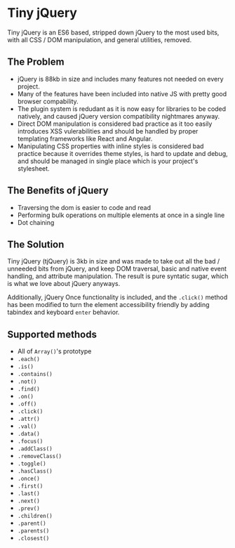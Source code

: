 # Tiny jQuery
Tiny jQuery is an ES6 based, stripped down jQuery to the most used bits, with all CSS / DOM manipulation, and general utilities, removed.

## The Problem
- jQuery is 88kb in size and includes many features not needed on every project.
- Many of the features have been included into native JS with pretty good browser compability.
- The plugin system is redudant as it is now easy for libraries to be coded natively, and caused jQuery version compatibility nightmares anyway.
- Direct DOM manipulation is considered bad practice as it too easily introduces XSS vulerabilities and should be handled by proper templating frameworks like React and Angular.
- Manipulating CSS properties with inline styles is considered bad practice because it overrides theme styles, is hard to update and debug, and should be managed in single place which is your project's stylesheet.

## The Benefits of jQuery
- Traversing the dom is easier to code and read
- Performing bulk operations on multiple elements at once in a single line
- Dot chaining

## The Solution
Tiny jQuery (tjQuery) is 3kb in size and was made to take out all the bad / unneeded bits from jQuery, and keep DOM traversal, basic and native event handling, and attribute manipulation. The result is pure syntatic sugar, which is what we love about jQuery anyways.

Additionally, jQuery Once functionality is included, and the `.click()` method has been modified to turn the element accessibility friendly by adding tabindex and keyboard `enter` behavior.

## Supported methods
- All of `Array()`'s prototype
- `.each()`
- `.is()`
- `.contains()`
- `.not()`
- `.find()`
- `.on()`
- `.off()`
- `.click()`
- `.attr()`
- `.val()`
- `.data()`
- `.focus()`
- `.addClass()`
- `.removeClass()`
- `.toggle()`
- `.hasClass()`
- `.once()`
- `.first()`
- `.last()`
- `.next()`
- `.prev()`
- `.children()`
- `.parent()`
- `.parents()`
- `.closest()`
